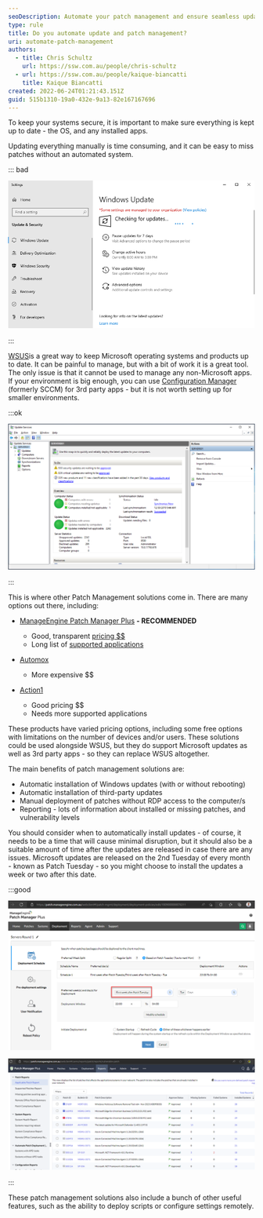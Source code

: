 ```yaml
---
seoDescription: Automate your patch management and ensure seamless updates on Microsoft operating systems and third-party apps with recommended solutions.
type: rule
title: Do you automate update and patch management?
uri: automate-patch-management
authors:
  - title: Chris Schultz
    url: https://ssw.com.au/people/chris-schultz
  - url: https://ssw.com.au/people/kaique-biancatti
    title: Kaique Biancatti
created: 2022-06-24T01:21:43.151Z
guid: 515b1310-19a0-432e-9a13-82e167167696
---
```


To keep your systems secure, it is important to make sure everything is kept up to date - the OS, and any installed apps.

<!--endintro-->

Updating everything manually is time consuming, and it can be easy to miss patches without an automated system.

::: bad

![Figure: Bad example - Manually checking for updates](windows-update.png)

:::

[WSUS](https://docs.microsoft.com/en-us/windows-server/administration/windows-server-update-services/get-started/windows-server-update-services-wsus)is a great way to keep Microsoft operating systems and products up to date. It can be painful to manage, but with a bit of work it is a great tool. The only issue is that it cannot be used to manage any non-Microsoft apps. If your environment is big enough, you can use [Configuration Manager](https://docs.microsoft.com/en-us/mem/configmgr/core/understand/introduction) (formerly SCCM) for 3rd party apps - but it is not worth setting up for smaller environments.

:::ok

![Figure: OK example - WSUS is a good tool, but it only does Microsoft Updates](01_wsus-console.png)

:::

This is where other Patch Management solutions come in. There are many options out there, including:

* [ManageEngine Patch Manager Plus](https://www.manageengine.com.au/patch-management/) **\- RECOMMENDED**

  * Good, transparent [pricing $$](https://www.manageengine.com/patch-management/pricing.html)
  * Long list of [supported applications](https://www.manageengine.com/patch-management/supported-applications.html)

* [Automox](https://www.automox.com/)

  * More expensive $$

* [Action1](https://www.action1.com/)

  * Good pricing $$
  * Needs more supported applications

These products have varied pricing options, including some free options with limitations on the number of devices and/or users. These solutions could be used alongside WSUS, but they do support Microsoft updates as well as 3rd party apps - so they can replace WSUS altogether.

The main benefits of patch management solutions are:

* Automatic installation of Windows updates (with or without rebooting)
* Automatic installation of third-party updates
* Manual deployment of patches without RDP access to the computer/s
* Reporting - lots of information about installed or missing patches, and vulnerability levels

You should consider when to automatically install updates - of course, it needs to be a time that will cause minimal disruption, but it should also be a suitable amount of time after the updates are released in case there are any issues. Microsoft updates are released on the 2nd Tuesday of every month - known as Patch Tuesday - so you might choose to install the updates a week or two after this date.

:::good

![Figure: Good example - In Patch Manager Plus, you can set the deployment date based on Patch Tuesday](patch-tuesday.png)

![Figure: Good example - A report of installed patches](patch-list.png)

:::

These patch management solutions also include a bunch of other useful features, such as the ability to deploy scripts or configure settings remotely.
